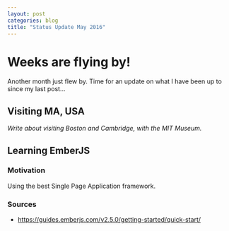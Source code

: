 ```yaml
---
layout: post
categories: blog
title: "Status Update May 2016"
---
```


# Weeks are flying by!

Another month just flew by. Time for an update on what I have been up to since my last post...

## Visiting MA, USA

_Write about visiting Boston and Cambridge, with the MIT Museum._

## Learning EmberJS

### Motivation

Using the best Single Page Application framework.

### Sources

- <https://guides.emberjs.com/v2.5.0/getting-started/quick-start/>
